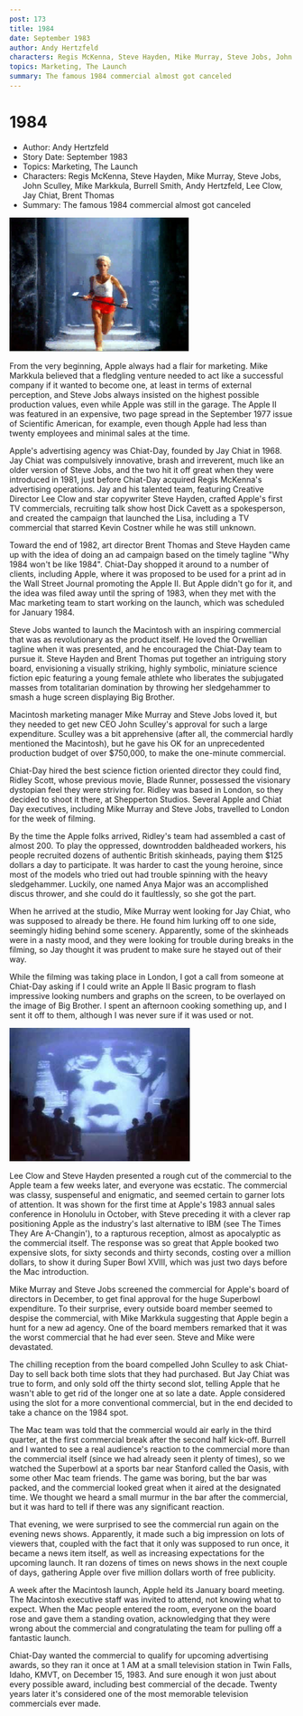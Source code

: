 ```yaml
---
post: 173
title: 1984
date: September 1983
author: Andy Hertzfeld
characters: Regis McKenna, Steve Hayden, Mike Murray, Steve Jobs, John Sculley, Mike Markkula, Burrell Smith, Andy Hertzfeld, Lee Clow, Jay Chiat, Brent Thomas
topics: Marketing, The Launch
summary: The famous 1984 commercial almost got canceled
---
```


# 1984
* Author: Andy Hertzfeld
* Story Date: September 1983
* Topics: Marketing, The Launch
* Characters: Regis McKenna, Steve Hayden, Mike Murray, Steve Jobs, John Sculley, Mike Markkula, Burrell Smith, Andy Hertzfeld, Lee Clow, Jay Chiat, Brent Thomas
* Summary: The famous 1984 commercial almost got canceled

![the girl from the 1984 commercial](images/Macintosh/1984_girl.jpg) 
    
From the very beginning, Apple always had a flair for marketing.  Mike Markkula believed that a fledgling venture needed to act like a successful company if it wanted to become one, at least in terms of external perception, and Steve Jobs always insisted on the highest possible production values, even while Apple was still in the garage.  The Apple II was featured in an expensive, two page spread in the September 1977 issue of Scientific American, for example, even though Apple had less than twenty employees and minimal sales at the time.

Apple's advertising agency was Chiat-Day, founded by Jay Chiat in 1968. Jay Chiat was compulsively innovative, brash and irreverent, much like an older version of Steve Jobs, and the two hit it off great when they were introduced in 1981, just before Chiat-Day acquired Regis McKenna's advertising operations.   Jay and his talented team, featuring Creative Director Lee Clow and star copywriter Steve Hayden, crafted Apple's first TV commercials, recruiting talk show host Dick Cavett as a spokesperson, and created the campaign that launched the Lisa, including a TV commercial that starred Kevin Costner while he was still unknown.

Toward the end of 1982, art director Brent Thomas and Steve Hayden came up with the idea of doing an ad campaign based on the timely tagline "Why 1984 won't be like 1984". Chiat-Day shopped it around to a number of clients, including Apple, where it was proposed to be used for a print ad in the Wall Street Journal promoting the Apple II.  But Apple didn't go for it, and the idea was filed away until the spring of 1983, when they met with the Mac marketing team to start working on the launch, which was scheduled for January 1984.

Steve Jobs wanted to launch the Macintosh with an inspiring commercial that was as revolutionary as the product itself.  He loved the Orwellian tagline when it was presented, and he encouraged the Chiat-Day team to pursue it.  Steve Hayden and Brent Thomas put together an intriguing story board, envisioning a visually striking, highly symbolic, miniature science fiction epic featuring a young female athlete who liberates the subjugated masses from totalitarian domination by throwing her sledgehammer to smash a huge screen displaying Big Brother.

Macintosh marketing manager Mike Murray and Steve Jobs loved it, but they needed to get new CEO John Sculley's approval for such a large expenditure.  Sculley was a bit apprehensive (after all, the commercial hardly mentioned the Macintosh), but he gave his OK for an unprecedented production budget of over $750,000, to make the one-minute commercial.

Chiat-Day hired the best science fiction oriented director they could find, Ridley Scott, whose previous movie, Blade Runner, possessed the visionary dystopian feel they were striving for.  Ridley was based in London, so they decided to shoot it there, at Shepperton Studios.  Several Apple and Chiat Day executives, including Mike Murray and Steve Jobs, travelled to London for the week of filming.

By the time the Apple folks arrived, Ridley's team had assembled a cast of almost 200.  To play the oppressed, downtrodden baldheaded workers, his people recruited dozens of authentic British skinheads, paying them $125 dollars a day to participate.  It was harder to cast the young heroine, since most of the models who tried out had trouble spinning with the heavy sledgehammer.  Luckily, one named Anya Major was an accomplished discus thrower, and she could do it faultlessly, so she got the part.

When he arrived at the studio, Mike Murray went looking for Jay Chiat, who was supposed to already be there.  He found him lurking off to one side, seemingly hiding behind some scenery.  Apparently, some of the skinheads were in a nasty mood, and they were looking for trouble during breaks in the filming, so Jay thought it was prudent to make sure he stayed out of their way.

While the filming was taking place in London, I got a call from someone at Chiat-Day asking if I could write an Apple II Basic program to flash impressive looking numbers and graphs on the screen, to be overlayed on the image of Big Brother.  I spent an afternoon cooking something up, and I sent it off to them, although I was never sure if it was used or not.

![Big Brother on the big screen](images/Macintosh/big_brother_t.jpg)

Lee Clow and Steve Hayden presented a rough cut of the commercial to the Apple team a few weeks later, and everyone was ecstatic.  The commercial was classy, suspenseful and enigmatic, and seemed certain to garner lots of attention.   It was shown for the first time at Apple's 1983 annual sales conference in Honolulu in October, with Steve preceding it with a clever rap positioning Apple as the industry's last alternative to IBM (see The Times They Are A-Changin'), to a rapturous reception, almost as apocalyptic as the commercial itself.  The response was so great that Apple booked two expensive slots, for sixty seconds and thirty seconds, costing over a million dollars, to show it during Super Bowl XVIII, which was just two days before the Mac introduction.

Mike Murray and Steve Jobs screened the commercial for Apple's board of directors in December, to get final approval for the huge Superbowl expenditure.   To their surprise, every outside board member seemed to despise the commercial, with Mike Markkula suggesting that Apple begin a hunt for a new ad agency.  One of the board members remarked that it was the worst commercial that he had ever seen.  Steve and Mike were devastated.

The chilling reception from the board compelled John Sculley to ask Chiat-Day to sell back both time slots that they had purchased.   But Jay Chiat was true to form, and only sold off the thirty second slot, telling Apple that he wasn't able to get rid of the longer one at so late a date.  Apple considered using the slot for a more conventional commercial, but in the end decided to take a chance on the 1984 spot.

The Mac team was told that the commercial would air early in the third quarter, at the first commercial break after the second half kick-off.  Burrell and I wanted to see a real audience's reaction to the commercial more than the commercial itself (since we had already seen it plenty of times), so we watched the Superbowl at a sports bar near Stanford called the Oasis, with some other Mac team friends.  The game was boring, but the bar was packed, and the commercial looked great when it aired at the designated time.  We thought we heard a small murmur in the bar after the commercial, but it was hard to tell if there was any significant reaction.

That evening, we were surprised to see the commercial run again on the evening news shows.  Apparently, it made such a big impression on lots of viewers that, coupled with the fact that it only was supposed to run once, it became a news item itself, as well as increasing expectations for the upcoming launch.  It ran dozens of times on news shows in the next couple of days, gathering Apple over five million dollars worth of free publicity.

A week after the Macintosh launch, Apple held its January board meeting.  The Macintosh executive staff was invited to attend, not knowing what to expect.  When the Mac people entered the room, everyone on the board rose and gave them a standing ovation, acknowledging that they were wrong about the commercial and congratulating the team for pulling off a fantastic launch.

Chiat-Day wanted the commercial to qualify for upcoming advertising awards, so they ran it once at 1 AM at a small television station in Twin Falls, Idaho, KMVT, on December 15, 1983.  And sure enough it won just about every possible award, including best commercial of the decade.  Twenty years later it's considered one of the most memorable television commercials ever made.